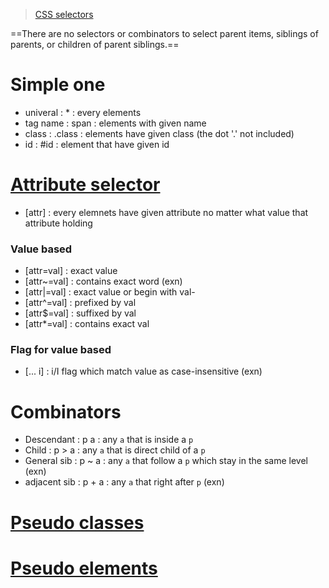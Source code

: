 
> [CSS selectors](https://developer.mozilla.org/en-US/docs/Web/CSS/CSS_Selectors)

==There are no selectors or combinators to select parent items, siblings of parents, or children of parent siblings.==

# Simple one
- univeral  : *         : every elements
- tag name  : span      : elements with given name
- class     : .class    : elements have given class (the dot '.' not included)
- id        : #id       : element that have given id

# [Attribute selector](https://developer.mozilla.org/en-US/docs/Web/CSS/Attribute_selectors)
- [attr]        : every elemnets have given attribute no matter what value that attribute holding

### Value based
- [attr=val]    : exact value
- [attr~=val]   : contains exact word (exn)
- [attr|=val]   : exact value or begin with val-
- [attr^=val]   : prefixed by val
- [attr$=val]   : suffixed by val
- [attr*=val]   : contains exact val

### Flag for value based
- [... i]       : i/I flag which match value as case-insensitive (exn)

# Combinators
- Descendant    : p a       : any `a` that is inside a `p`
- Child         : p > a     : any `a` that is direct child of a `p`
- General sib   : p ~ a     : any `a` that follow a `p` which stay in the same level (exn)
- adjacent sib  : p + a     : any `a` that right after `p` (exn)

# [Pseudo classes](https://developer.mozilla.org/en-US/docs/Web/CSS/Pseudo-classes)


# [Pseudo elements](https://developer.mozilla.org/en-US/docs/Web/CSS/Pseudo-elements)

